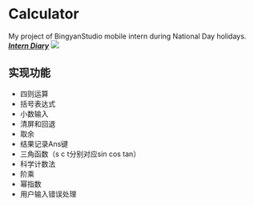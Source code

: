 # Calculator
My project of BingyanStudio mobile intern during National Day holidays.  
[***Intern Diary***](https://github.com/Huang-Yujie/Calculator/blob/master/Intern_Diary.md)
![](https://tva1.sinaimg.cn/large/006y8mN6ly1g7pxd87pooj30rc1c2ka3.jpg)
## 实现功能
- 四则运算
- 括号表达式
- 小数输入
- 清屏和回退
- 取余
- 结果记录Ans键
- 三角函数（s c t分别对应sin cos tan）
- 科学计数法
- 阶乘
- 幂指数
- 用户输入错误处理
